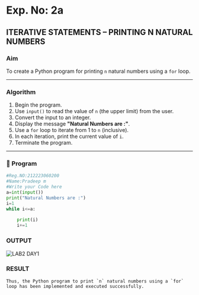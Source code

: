 # Exp. No: 2a  
## ITERATIVE STATEMENTS – PRINTING N NATURAL NUMBERS

###  Aim
To create a Python program for printing `n` natural numbers using a `for` loop.

---

###  Algorithm

1. Begin the program.
2. Use `input()` to read the value of `n` (the upper limit) from the user.
3. Convert the input to an integer.
4. Display the message **"Natural Numbers are :"**.
5. Use a `for` loop to iterate from 1 to `n` (inclusive).
6. In each iteration, print the current value of `i`.
7. Terminate the program.

---

### 🧾 Program

```python
#Reg.NO:212223060200
#Name:Pradeep m
#Write your Code here
a=int(input())
print("Natural Numbers are :")
i=1
while i<=a:
    
    print(i)
    i+=1
```
### OUTPUT

![LAB2 DAY1](https://github.com/user-attachments/assets/f2ed883c-f413-416c-8dbb-52530c0f5e30)


### RESULT
```
Thus, the Python program to print `n` natural numbers using a `for` loop has been implemented and executed successfully.
```
